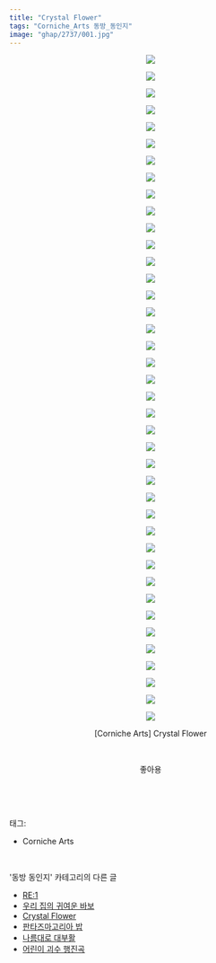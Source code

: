 ```yaml
---
title: "Crystal Flower"
tags: "Corniche_Arts 동방_동인지"
image: "ghap/2737/001.jpg"
---
```

<div class="article">
<p style="text-align: center; clear: none; float: none;"><img src="{{ site.nasurl }}/ghap/2737/001.jpg"/></p>
<p style="text-align: center; clear: none; float: none;"><img src="{{ site.nasurl }}/ghap/2737/002.jpg"/></p>
<p style="text-align: center; clear: none; float: none;"><img src="{{ site.nasurl }}/ghap/2737/003.jpg"/></p>
<p style="text-align: center; clear: none; float: none;"><img src="{{ site.nasurl }}/ghap/2737/004.jpg"/></p>
<p style="text-align: center; clear: none; float: none;"><img src="{{ site.nasurl }}/ghap/2737/005.jpg"/></p>
<p style="text-align: center; clear: none; float: none;"><img src="{{ site.nasurl }}/ghap/2737/006.jpg"/></p>
<p style="text-align: center; clear: none; float: none;"><img src="{{ site.nasurl }}/ghap/2737/007.jpg"/></p>
<p style="text-align: center; clear: none; float: none;"><img src="{{ site.nasurl }}/ghap/2737/008.jpg"/></p>
<p style="text-align: center; clear: none; float: none;"><img src="{{ site.nasurl }}/ghap/2737/009.jpg"/></p>
<p style="text-align: center; clear: none; float: none;"><img src="{{ site.nasurl }}/ghap/2737/010.jpg"/></p>
<p style="text-align: center; clear: none; float: none;"><img src="{{ site.nasurl }}/ghap/2737/011.jpg"/></p>
<p style="text-align: center; clear: none; float: none;"><img src="{{ site.nasurl }}/ghap/2737/012.jpg"/></p>
<p style="text-align: center; clear: none; float: none;"><img src="{{ site.nasurl }}/ghap/2737/013.jpg"/></p>
<p style="text-align: center; clear: none; float: none;"><img src="{{ site.nasurl }}/ghap/2737/014.jpg"/></p>
<p style="text-align: center; clear: none; float: none;"><img src="{{ site.nasurl }}/ghap/2737/015.jpg"/></p>
<p style="text-align: center; clear: none; float: none;"><img src="{{ site.nasurl }}/ghap/2737/016.jpg"/></p>
<p style="text-align: center; clear: none; float: none;"><img src="{{ site.nasurl }}/ghap/2737/017.jpg"/></p>
<p style="text-align: center; clear: none; float: none;"><img src="{{ site.nasurl }}/ghap/2737/018.jpg"/></p>
<p style="text-align: center; clear: none; float: none;"><img src="{{ site.nasurl }}/ghap/2737/019.jpg"/></p>
<p style="text-align: center; clear: none; float: none;"><img src="{{ site.nasurl }}/ghap/2737/020.jpg"/></p>
<p style="text-align: center; clear: none; float: none;"><img src="{{ site.nasurl }}/ghap/2737/021.jpg"/></p>
<p style="text-align: center; clear: none; float: none;"><img src="{{ site.nasurl }}/ghap/2737/022.jpg"/></p>
<p style="text-align: center; clear: none; float: none;"><img src="{{ site.nasurl }}/ghap/2737/023.jpg"/></p>
<p style="text-align: center; clear: none; float: none;"><img src="{{ site.nasurl }}/ghap/2737/024.jpg"/></p>
<p style="text-align: center; clear: none; float: none;"><img src="{{ site.nasurl }}/ghap/2737/025.jpg"/></p>
<p style="text-align: center; clear: none; float: none;"><img src="{{ site.nasurl }}/ghap/2737/026.jpg"/></p>
<p style="text-align: center; clear: none; float: none;"><img src="{{ site.nasurl }}/ghap/2737/027.jpg"/></p>
<p style="text-align: center; clear: none; float: none;"><img src="{{ site.nasurl }}/ghap/2737/028.jpg"/></p>
<p style="text-align: center; clear: none; float: none;"><img src="{{ site.nasurl }}/ghap/2737/029.jpg"/></p>
<p style="text-align: center; clear: none; float: none;"><img src="{{ site.nasurl }}/ghap/2737/030.jpg"/></p>
<p style="text-align: center; clear: none; float: none;"><img src="{{ site.nasurl }}/ghap/2737/031.jpg"/></p>
<p style="text-align: center; clear: none; float: none;"><img src="{{ site.nasurl }}/ghap/2737/032.jpg"/></p>
<p style="text-align: center; clear: none; float: none;"><img src="{{ site.nasurl }}/ghap/2737/033.jpg"/></p>
<p style="text-align: center; clear: none; float: none;"><img src="{{ site.nasurl }}/ghap/2737/034.jpg"/></p>
<p style="text-align: center; clear: none; float: none;"><img src="{{ site.nasurl }}/ghap/2737/035.jpg"/></p>
<p style="text-align: center; clear: none; float: none;"><img src="{{ site.nasurl }}/ghap/2737/036.jpg"/></p>
<p style="text-align: center; clear: none; float: none;"><img src="{{ site.nasurl }}/ghap/2737/037.jpg"/></p>
<p style="text-align: center; clear: none; float: none;"><img src="{{ site.nasurl }}/ghap/2737/038.jpg"/></p>
<p style="text-align: center; clear: none; float: none;"><img src="{{ site.nasurl }}/ghap/2737/039.jpg"/></p>
<p style="text-align: center; clear: none; float: none;"><img src="{{ site.nasurl }}/ghap/2737/040.jpg"/></p>
<p style="text-align: center; clear: none; float: none;">[Corniche Arts] Crystal Flower</p>
<p style="text-align: center; clear: none; float: none;"><br/></p>
<p style="text-align: center; clear: none; float: none;">좋아용</p>
<p><br/></p>
</div><br/>
<div class="tagTrail">
<p>태그: </p>
<ul>
<li>Corniche Arts</li>
</ul>
</div><br/>
<div class="another">
<p>'동방 동인지' 카테고리의 다른 글</p>
<ul>
<li><a href="/2016-11-25-ghap_2739">RE:1</a></li>
<li><a href="/2016-11-25-ghap_2738">우리 집의 귀여운 바보</a></li>
<li><a href="/2016-11-25-ghap_2737">Crystal Flower</a></li>
<li><a href="/2016-11-24-ghap_2736">판타즈마고리아 밥</a></li>
<li><a href="/2016-11-24-ghap_2735">나름대로 대부활</a></li>
<li><a href="/2016-11-24-ghap_2734">어린이 괴수 행진곡</a></li>
</ul>
</div><br/>
<div class="cb_module cb_fluid">
<div class="cb_wrt cb_profile">
</div><!-- commentList close -->
</div><br/>
